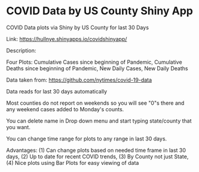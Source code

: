 # COVID Data by US County Shiny App

COVID Data plots via Shiny by US County for last 30 Days



Link: https://hullnye.shinyapps.io/covidshinyapp/



Description:

Four Plots: Cumulative Cases since beginning of Pandemic, Cumulative Deaths since beginning of Pandemic, New Daily Cases, New Daily Deaths


Data taken from: https://github.com/nytimes/covid-19-data

Data reads for last 30 days automatically

Most counties do not report on weekends so you will see "0"s there and any weekend cases added to Monday's counts.

You can delete name in Drop down menu and start typing state/county that you want. 

You can change time range for plots to any range in last 30 days.


Advantages: (1) Can change plots based on needed time frame in last 30 days, (2) Up to date for recent COVID trends, (3) By County not just State, (4) Nice plots using Bar Plots for easy viewing of data



